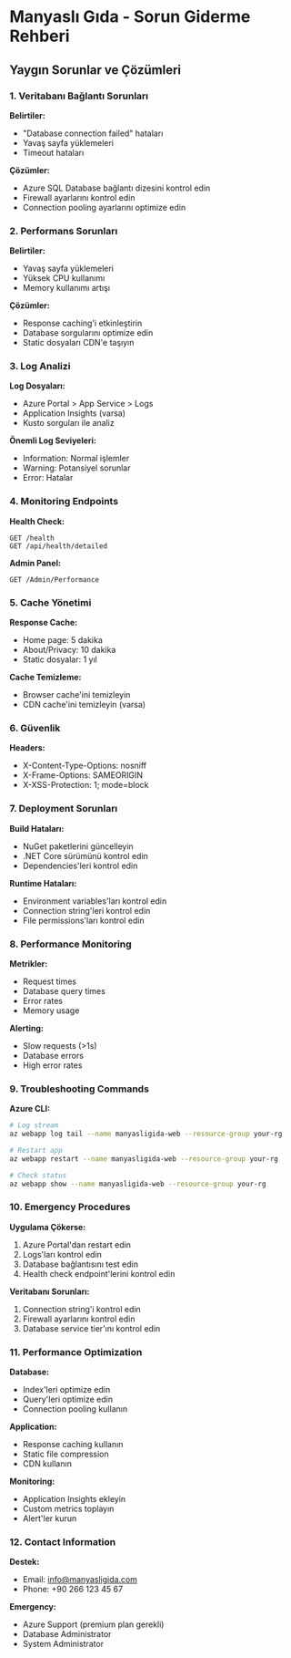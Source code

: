 # Manyaslı Gıda - Sorun Giderme Rehberi

## Yaygın Sorunlar ve Çözümleri

### 1. Veritabanı Bağlantı Sorunları

**Belirtiler:**
- "Database connection failed" hataları
- Yavaş sayfa yüklemeleri
- Timeout hataları

**Çözümler:**
- Azure SQL Database bağlantı dizesini kontrol edin
- Firewall ayarlarını kontrol edin
- Connection pooling ayarlarını optimize edin

### 2. Performans Sorunları

**Belirtiler:**
- Yavaş sayfa yüklemeleri
- Yüksek CPU kullanımı
- Memory kullanımı artışı

**Çözümler:**
- Response caching'i etkinleştirin
- Database sorgularını optimize edin
- Static dosyaları CDN'e taşıyın

### 3. Log Analizi

**Log Dosyaları:**
- Azure Portal > App Service > Logs
- Application Insights (varsa)
- Kusto sorguları ile analiz

**Önemli Log Seviyeleri:**
- Information: Normal işlemler
- Warning: Potansiyel sorunlar
- Error: Hatalar

### 4. Monitoring Endpoints

**Health Check:**
```
GET /health
GET /api/health/detailed
```

**Admin Panel:**
```
GET /Admin/Performance
```

### 5. Cache Yönetimi

**Response Cache:**
- Home page: 5 dakika
- About/Privacy: 10 dakika
- Static dosyalar: 1 yıl

**Cache Temizleme:**
- Browser cache'ini temizleyin
- CDN cache'ini temizleyin (varsa)

### 6. Güvenlik

**Headers:**
- X-Content-Type-Options: nosniff
- X-Frame-Options: SAMEORIGIN
- X-XSS-Protection: 1; mode=block

### 7. Deployment Sorunları

**Build Hataları:**
- NuGet paketlerini güncelleyin
- .NET Core sürümünü kontrol edin
- Dependencies'leri kontrol edin

**Runtime Hataları:**
- Environment variables'ları kontrol edin
- Connection string'leri kontrol edin
- File permissions'ları kontrol edin

### 8. Performance Monitoring

**Metrikler:**
- Request times
- Database query times
- Error rates
- Memory usage

**Alerting:**
- Slow requests (>1s)
- Database errors
- High error rates

### 9. Troubleshooting Commands

**Azure CLI:**
```bash
# Log stream
az webapp log tail --name manyasligida-web --resource-group your-rg

# Restart app
az webapp restart --name manyasligida-web --resource-group your-rg

# Check status
az webapp show --name manyasligida-web --resource-group your-rg
```

### 10. Emergency Procedures

**Uygulama Çökerse:**
1. Azure Portal'dan restart edin
2. Logs'ları kontrol edin
3. Database bağlantısını test edin
4. Health check endpoint'lerini kontrol edin

**Veritabanı Sorunları:**
1. Connection string'i kontrol edin
2. Firewall ayarlarını kontrol edin
3. Database service tier'ını kontrol edin

### 11. Performance Optimization

**Database:**
- Index'leri optimize edin
- Query'leri optimize edin
- Connection pooling kullanın

**Application:**
- Response caching kullanın
- Static file compression
- CDN kullanın

**Monitoring:**
- Application Insights ekleyin
- Custom metrics toplayın
- Alert'ler kurun

### 12. Contact Information

**Destek:**
- Email: info@manyasligida.com
- Phone: +90 266 123 45 67

**Emergency:**
- Azure Support (premium plan gerekli)
- Database Administrator
- System Administrator
